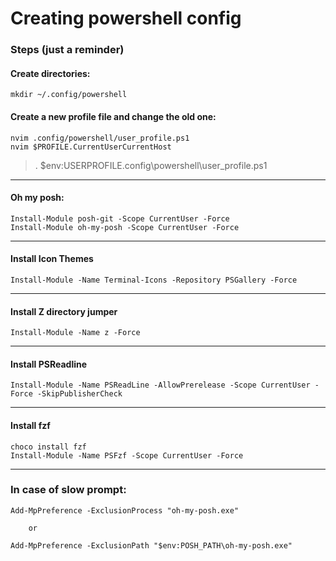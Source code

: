 # Creating powershell config

### Steps (just a reminder)

#### Create directories:

```
mkdir ~/.config/powershell
```

#### Create a new profile file and change the old one:
```
nvim .config/powershell/user_profile.ps1
nvim $PROFILE.CurrentUserCurrentHost
```
>. $env:USERPROFILE\.config\powershell\user_profile.ps1 
---

#### Oh my posh:
```
Install-Module posh-git -Scope CurrentUser -Force
Install-Module oh-my-posh -Scope CurrentUser -Force
```
---

#### Install Icon Themes
```
Install-Module -Name Terminal-Icons -Repository PSGallery -Force
```
---

#### Install Z directory jumper
```
Install-Module -Name z -Force
```
---
#### Install PSReadline
```
Install-Module -Name PSReadLine -AllowPrerelease -Scope CurrentUser -Force -SkipPublisherCheck
```
---
#### Install fzf
```
choco install fzf
Install-Module -Name PSFzf -Scope CurrentUser -Force
```
---

### In case of slow prompt:
```
Add-MpPreference -ExclusionProcess "oh-my-posh.exe"

    or 

Add-MpPreference -ExclusionPath "$env:POSH_PATH\oh-my-posh.exe"
```
